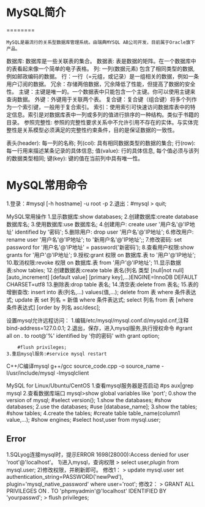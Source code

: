 
# MySQL简介
========

	MySQL是最流行的关系型数据库管理系统。由瑞典MYSQL AB公司开发，目前属于Oracle旗下产品。



数据库: 数据库是一些关联表的集合。
数据表: 表是数据的矩阵。在一个数据库中的表看起来像一个简单的电子表格。
列: 一列(数据元素) 包含了相同类型的数据, 例如邮政编码的数据。
行：一行（=元组，或记录）是一组相关的数据，例如一条用户订阅的数据。
冗余：存储两倍数据，冗余降低了性能，但提高了数据的安全性。
主键：主键是唯一的。一个数据表中只能包含一个主键。你可以使用主键来查询数据。
外键：外键用于关联两个表。
复合键：复合键（组合键）将多个列作为一个索引键，一般用于复合索引。
索引：使用索引可快速访问数据库表中的特定信息。索引是对数据库表中一列或多列的值进行排序的一种结构。类似于书籍的目录。
参照完整性: 参照的完整性要求关系中不允许引用不存在的实体。与实体完整性是关系模型必须满足的完整性约束条件，目的是保证数据的一致性。


表头(header): 每一列的名称;
列(col): 具有相同数据类型的数据的集合;
行(row): 每一行用来描述某条记录的具体信息;
值(value): 行的具体信息, 每个值必须与该列的数据类型相同;
键(key): 键的值在当前列中具有唯一性。


MySQL常用命令
==========
1.登录：#mysql [-h hostname] -u root -p
2.退出：#mysql > quit;

MySQL常用操作
1.显示数据库:show databases;
2.创建数据库:create database 数据库名;
3.使用数据库:use 数据库名;
4.创建用户: create user '用户名'@'IP地址' identified by '密码';
5.删除用户: drop user '用户名'@'IP地址';
6.修改用户: rename user '用户名'@'IP地址'; to '新用户名'@'IP地址';;
7.修改密码: set password for '用户名'@'IP地址' = password('新密码');
8.查看用户权限:show grants for '用户'@'IP地址';
9.授权:grant 权限 on 数据库.表 to '用户'@'IP地址';
10.取消权限:revoke 权限 on 数据库.表 from '用户'@'IP地址';
11.显示数据表:show tables;
12.创建数据表:create table 表名(列名 类型 [null|not null] [auto_increment] [default value] [primary key],...)ENGINE=InnoDB DEFAULT CHARSET=utf8
13.删除表:drop table 表名;
14.清空表:delete from 表名;
15.表的增删查改:
	insert into 表(列名,...) values(值,...);
	delete from 表 where 条件表达式;
	update 表 set 列名 = 新值 where 条件表达式;
	select 列名 from 表 [where 条件表达式] [order by 列名 asc/desc];



设置mysql允许远程访问：
    1.编辑/etc/mysql/mysql.conf.d/mysqld.cnf,注释bind-address=127.0.0.1;
    2.退出，保存，进入mysql服务,执行授权命令
        #grant all on *.* to root@'%' identified by '你的密码' with grant option;

        #flush privileges;
    3.重启mysql服务:#service mysql restart



C++/C编译mysql
	g++/gcc source_code.cpp -o source_name -I/usr/include/mysql -lmysqlclient



MySQL for Linux/Ubuntu/CentOS
	1.查看mysql服务器是否启动
		#ps aux|grep mysql
	2.查看数据库端口
		mysql>show global variables like 'port';
0.show the version of mysql;
#select version();
1.show the databases;
#show databases;
2.use the databases;
#use [database_name];
3.show the tables;
#show tables;
4.create the tables;
#create table table_name(column1 value,...);
#show engines;
#select host,user from mysql.user;


## Error 
1.SQLyog连接mysql时，提示ERROR 1698(28000):Access denied for user 'root'@'localhost'。
	1)进入mysql，查询权限
		> select user,plugin from mysql.user;
	2)修改权限，并刷新即可。
		修改1：
			> update mysql.user set authentication_string=PASSWORD('newPwd'), plugin='mysql_native_password' where user='root';
		修改2：
			> GRANT ALL PRIVILEGES ON *.* TO 'phpmyadmin'@'localhost' IDENTIFIED BY 'yourpasswd';
		> flush privileges;
